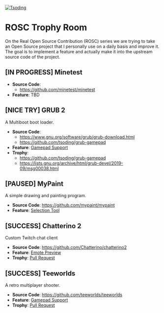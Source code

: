 [![Tsoding](https://img.shields.io/badge/twitch.tv-tsoding-purple?logo=twitch&style=for-the-badge)](https://www.twitch.tv/tsoding)
# ROSC Trophy Room

On the Real Open Source Contribution (ROSC) series we are trying to
take an Open Source project that I personally use on a daily basis and
improve it. The goal is to implement a feature and actually make it
into the upstream source code of the project.

## [IN PROGRESS] Minetest

- **Source Code**:
  - https://github.com/minetest/minetest
- **Feature**: TBD

## [NICE TRY] GRUB 2

A Multiboot boot loader.

- **Source Code**:
  - https://www.gnu.org/software/grub/grub-download.html
  - https://github.com/tsoding/grub-gamepad
- **Feature**: [Gamepad Support](https://steamcommunity.com/groups/steamuniverse/discussions/0/558751660797029626/)
- **Trophy**:
  - https://github.com/tsoding/grub-gamepad
  - https://lists.gnu.org/archive/html/grub-devel/2019-09/msg00038.html

## [PAUSED] MyPaint

A simple drawing and painting program.

- **Source Code**: https://github.com/mypaint/mypaint
- **Feature**: [Selection Tool](https://github.com/mypaint/mypaint/issues/31)

## [SUCCESS] Chatterino 2

Custom Twitch chat client

- **Source Code**: https://github.com/Chatterino/chatterino2
- **Feature**: [Emote Preview](https://github.com/Chatterino/chatterino2/issues/976)
- **Trophy**: [Pull Request](https://github.com/Chatterino/chatterino2/pull/1091)

## [SUCCESS] Teeworlds

A retro multiplayer shooter.

- **Source Code**: https://github.com/teeworlds/teeworlds
- **Feature**: [Gamepad Support](https://github.com/teeworlds/teeworlds/issues/40)
- **Trophy**: [Pull Request](https://github.com/teeworlds/teeworlds/pull/2047)
